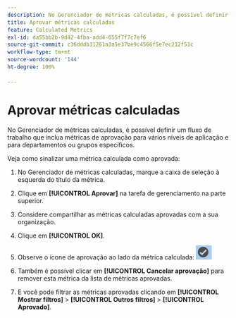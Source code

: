 ```yaml
---
description: No Gerenciador de métricas calculadas, é possível definir um fluxo de trabalho que inclua métricas de aprovação para vários níveis de aplicação e para departamentos ou grupos específicos.
title: Aprovar métricas calculadas
feature: Calculated Metrics
exl-id: da55bb2b-9d42-4fba-add4-655f7f7c7ef6
source-git-commit: c36dddb31261a3a5e37be9c4566f5e7ec212f53c
workflow-type: tm+mt
source-wordcount: '144'
ht-degree: 100%

---
```


# Aprovar métricas calculadas

No Gerenciador de métricas calculadas, é possível definir um fluxo de trabalho que inclua métricas de aprovação para vários níveis de aplicação e para departamentos ou grupos específicos.

Veja como sinalizar uma métrica calculada como aprovada:

1. No Gerenciador de métricas calculadas, marque a caixa de seleção à esquerda do título da métrica.
1. Clique em **[!UICONTROL Aprovar]** na tarefa de gerenciamento na parte superior.
1. Considere compartilhar as métricas calculadas aprovadas com a sua organização.
1. Clique em **[!UICONTROL OK]**.
1. Observe o ícone de aprovação ao lado da métrica calculada:  ![](assets/cm_approve_icon.png)

1. Também é possível clicar em **[!UICONTROL Cancelar aprovação]** para remover esta métrica da lista de métricas aprovadas.
1. E você pode filtrar as métricas aprovadas clicando em **[!UICONTROL Mostrar filtros]** > **[!UICONTROL Outros filtros]** > **[!UICONTROL Aprovado]**.
